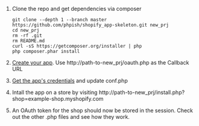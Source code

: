 1. Clone the repo and get dependencies via composer

	```
	git clone --depth 1 --branch master https://github.com/phpish/shopify_app-skeleton.git new_prj
	cd new_prj
	rm -rf .git
	rm README.md
	curl -sS https://getcomposer.org/installer | php
	php composer.phar install
	```

2. [Create your app](http://docs.shopify.com/api/introduction/getting-started#create-app). Use http://path-to-new_prj/oauth.php as the Callback URL
3. [Get the app's credentials](http://docs.shopify.com/api/authentication/oauth#get-the-client-redentials) and update conf.php
4. Intall the app on a store by visiting http://path-to-new_prj/install.php?shop=example-shop.myshopify.com
5. An OAuth token for the shop should now be stored in the session. Check out the other .php files and see how they work.